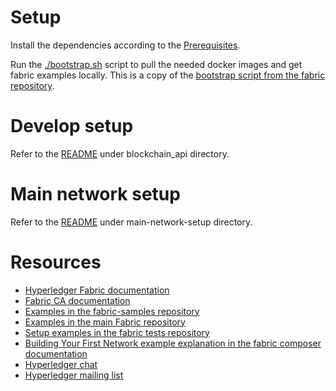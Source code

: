 # Setup

Install the dependencies according to the [Prerequisites](http://hyperledger-fabric.readthedocs.io/en/latest/prereqs.html).

Run the [./bootstrap.sh](./bootstrap.sh) script to pull the needed docker images and get fabric examples locally.
This is a copy of the [bootstrap script from the fabric repository](https://github.com/hyperledger/fabric/blob/master/scripts/bootstrap.sh).

# Develop setup

Refer to the [README](./blockchain_api/README.md) under blockchain_api directory.

# Main network setup

Refer to the [README](./main-network-setup/README.md) under main-network-setup directory.

# Resources

* [Hyperledger Fabric documentation](http://hyperledger-fabric.readthedocs.io/en/latest/index.html)
* [Fabric CA documentation](http://hyperledger-fabric-ca.readthedocs.io/en/latest/index.html)
* [Examples in the fabric-samples repository](https://github.com/hyperledger/fabric-samples)
* [Examples in the main Fabric repository](https://github.com/hyperledger/fabric/tree/release-1.1/examples)
* [Setup examples in the fabric tests repository](https://github.com/hyperledger/fabric-test/tree/master/feature-upgrade)
* [Building Your First Network example explanation in the fabric composer documentation](https://hyperledger.github.io/composer/latest/tutorials/deploy-to-fabric-multi-org.html)
* [Hyperledger chat](https://chat.hyperledger.org/home)
* [Hyperledger mailing list](https://lists.hyperledger.org/g/main)
